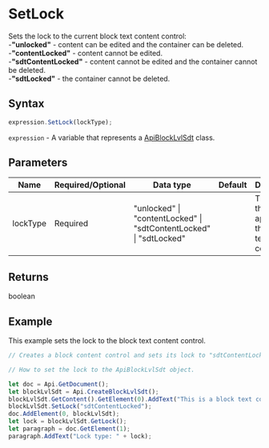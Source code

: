# SetLock

Sets the lock to the current block text content control:\
-**"unlocked"** - content can be edited and the container can be deleted.\
-**"contentLocked"** - content cannot be edited.\
-**"sdtContentLocked"** - content cannot be edited and the container cannot be deleted.\
-**"sdtLocked"** - the container cannot be deleted.

## Syntax

```javascript
expression.SetLock(lockType);
```

`expression` - A variable that represents a [ApiBlockLvlSdt](../ApiBlockLvlSdt.md) class.

## Parameters

| **Name** | **Required/Optional** | **Data type** | **Default** | **Description** |
| ------------- | ------------- | ------------- | ------------- | ------------- |
| lockType | Required | "unlocked" \| "contentLocked" \| "sdtContentLocked" \| "sdtLocked" |  | The type of the lock applied to the block text content control. |

## Returns

boolean

## Example

This example sets the lock to the block text content control.

```javascript editor-docx
// Creates a block content control and sets its lock to "sdtContentLocked", which means that the content cannot be edited and the container cannot be deleted.

// How to set the lock to the ApiBlockLvlSdt object.

let doc = Api.GetDocument();
let blockLvlSdt = Api.CreateBlockLvlSdt();
blockLvlSdt.GetContent().GetElement(0).AddText("This is a block text content control with the content lock set to it.");
blockLvlSdt.SetLock("sdtContentLocked");
doc.AddElement(0, blockLvlSdt);
let lock = blockLvlSdt.GetLock();
let paragraph = doc.GetElement(1);
paragraph.AddText("Lock type: " + lock);
```
